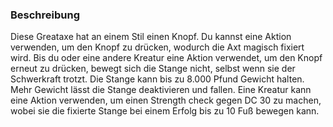 ### Beschreibung
Diese Greataxe hat an einem Stil einen Knopf. Du kannst eine Aktion verwenden, um den Knopf zu drücken, wodurch die Axt magisch fixiert wird. Bis du oder eine andere Kreatur eine Aktion verwendet, um den Knopf erneut zu drücken, bewegt sich die Stange nicht, selbst wenn sie der Schwerkraft trotzt. Die Stange kann bis zu 8.000 Pfund Gewicht halten. Mehr Gewicht lässt die Stange deaktivieren und fallen. Eine Kreatur kann eine Aktion verwenden, um einen Strength check gegen DC 30 zu machen, wobei sie die fixierte Stange bei einem Erfolg bis zu 10 Fuß bewegen kann.